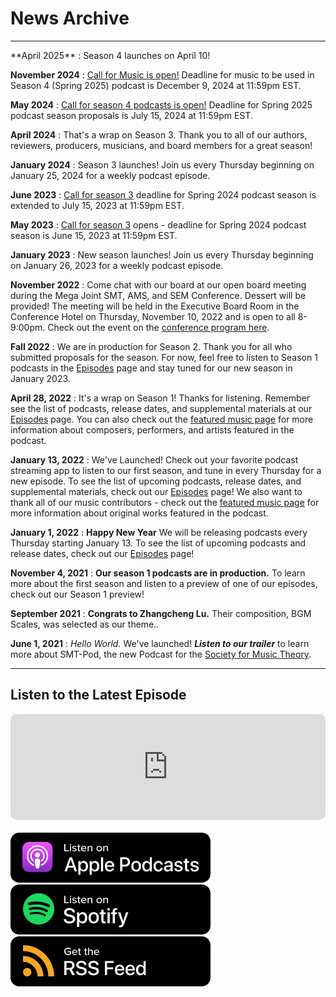 <div class="hero-image" style="background-image: url('../images/pexels-maria-orlova-4947406.jpg');" alt="Headphones, iPhone, and coffee. Credit: Photo by Maria Orlova">
  <div class="hero-text" style="left:20%;">
    <h1>News Archive</h1>
  </div>
</div>
<hr>
**April 2025** : Season 4 launches on April 10!

**November 2024** : [Call for Music is open!](music/callformusic) Deadline for music to be used in Season 4 (Spring 2025) podcast is December 9, 2024 at 11:59pm EST.

**May 2024** : [Call for season 4 podcasts is open!](submit) Deadline for Spring 2025 podcast season proposals is July 15, 2024 at 11:59pm EST.

**April 2024** : That's a wrap on Season 3. Thank you to all of our authors, reviewers, producers, musicians, and board members for a great season!

**January 2024** : Season 3 launches! Join us every Thursday beginning on January 25, 2024 for a weekly podcast episode.

**June 2023** : [Call for season 3](submit) deadline for Spring 2024 podcast season is extended to July 15, 2023 at 11:59pm EST.

**May 2023** : [Call for season 3](submit) opens - deadline for Spring 2024 podcast season is June 15, 2023 at 11:59pm EST.

**January 2023** : New season launches! Join us every Thursday beginning on January 26, 2023 for a weekly podcast episode.

**November 2022** : Come chat with our board at our open board meeting during the Mega Joint SMT, AMS, and SEM Conference. Dessert will be provided! The meeting will be held in the Executive Board Room in the Conference Hotel on Thursday, November 10, 2022 and is open to all 8-9:00pm. Check out the event on the <a href="https://www.conftool.pro/nola2022-ams-sem-smt/index.php?page=browseSessions&form_session=383" target="_blank">conference program here</a>.

**Fall 2022** : We are in production for Season 2. Thank you for all who submitted proposals for the season. For now, feel free to listen to Season 1 podcasts in the [Episodes](episodes) page and stay tuned for our new season in January 2023.

**April 28, 2022** : It's a wrap on Season 1! Thanks for listening. Remember see the list of podcasts, release dates, and supplemental materials at our [Episodes](episodes) page. You can also check out the [featured music page](music) for more information about composers, performers, and artists featured in the podcast.

**January 13, 2022** : We've Launched! Check out your favorite podcast streaming app to listen to our first season, and tune in every Thursday for a new episode. To see the list of upcoming podcasts, release dates, and supplemental materials, check out our [Episodes](episodes) page! We also want to thank all of our music contributors - check out the [featured music page](music) for more information about original works featured in the podcast.

**January 1, 2022** : **Happy New Year** We will be releasing podcasts every Thursday starting January 13. To see the list of upcoming podcasts and release dates, check out our [Episodes](episodes) page!

**November 4, 2021** : **Our season 1 podcasts are in production.** To learn more about the first season and listen to a preview of one of our episodes, check out our Season 1 preview!

**September 2021** : **Congrats to Zhangcheng Lu.** Their composition, BGM Scales, was selected as our theme..

**June 1, 2021** : _Hello World._ We've launched! _**Listen to our trailer**_ to learn more about SMT-Pod, the new Podcast for the [Society for Music Theory](http://www.societymusictheory.org).

<hr>
<h2>Listen to the Latest Episode</h2>
<div style="width: 100%; height: 170px; margin-bottom: 20px; border-radius: 10px; overflow: hidden;"><iframe style="width: 100%; height: 170px;" frameborder="no" scrolling="no" seamless src="https://player.captivate.fm/show/d9c88032-2609-4757-82c7-860198cb482f/latest/"></iframe></div>


<div class="subscribe">
<a href="https://podcasts.apple.com/us/podcast/smt-pod/id1570119752" target="_blank"><img class="podimage" src="/images/ApplePodcasts.svg" alt="Listen on Apple Podcasts"/></a>
<a href="https://open.spotify.com/show/04BPdqjp732Z1zEvyKXWO3?go=1&utm_source=embed_v3&t=0" target="_blank"><img class="podimage" src="/images/Spotify.svg" alt="Listen on Spotify"/></a>
<a href="https://feeds.captivate.fm/smt-pod/" target="_blank"><img class="podimage" src="/images/RSSFeed.svg" alt="Get the RSS"/></a>
</div>
